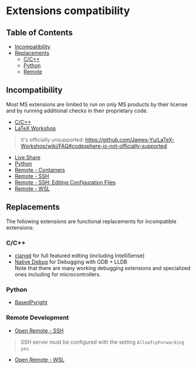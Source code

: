 <!-- order: 0 -->

# Extensions compatibility

## Table of Contents

- [Incompatibility](#incompatibility)
- [Replacements](#replacements)
  - [C/C++](#cc)
  - [Python](#python)
  - [Remote](#remote)

## <a id="incompatibility"></a>Incompatibility

Most MS extensions are limited to run on only MS products by their license and by running additional checks in their proprietary code.

- [C/C++](https://marketplace.visualstudio.com/items?itemName=ms-vscode.cpptools)
- [LaTeX Workshop](https://marketplace.visualstudio.com/items?itemName=James-Yu.latex-workshop)
> It's officially unsupported: https://github.com/James-Yu/LaTeX-Workshop/wiki/FAQ#codesphere-is-not-officially-supported
- [Live Share](https://marketplace.visualstudio.com/items?itemName=MS-vsliveshare.vsliveshare)
- [Python](https://marketplace.visualstudio.com/items?itemName=ms-python.python)
- [Remote - Containers](https://marketplace.visualstudio.com/items?itemName=ms-vscode-remote.remote-containers)
- [Remote - SSH](https://marketplace.visualstudio.com/items?itemName=ms-vscode-remote.remote-ssh)
- [Remote - SSH: Editing Configuration Files](https://marketplace.visualstudio.com/items?itemName=ms-vscode-remote.remote-ssh-edit)
- [Remote - WSL](https://marketplace.visualstudio.com/items?itemName=ms-vscode-remote.remote-wsl)

## <a id="replacements"></a>Replacements

The following extensions are functional replacements for incompatible extensions:

### <a id="cc"></a>C/C++

- [clangd](https://open-vsx.org/extension/llvm-vs-code-extensions/vscode-clangd) for full featured editing (including IntelliSense)
- [Native Debug](https://open-vsx.org/extension/webfreak/debug) for Debugging with GDB + LLDB  
  Note that there are many working debugging extensions and specialized ones including for microcontrollers.

### <a id="python"></a>Python

- [BasedPyright](https://open-vsx.org/extension/detachhead/basedpyright)

### <a id="remote"></a>Remote Development

- [Open Remote - SSH](https://open-vsx.org/extension/jeanp413/open-remote-ssh)
> SSH server must be configured with the setting `AllowTcpForwarding yes`.
- [Open Remote - WSL](https://open-vsx.org/extension/jeanp413/open-remote-wsl)
